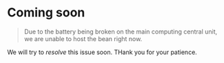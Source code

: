 # Coming soon
> Due to the battery being broken on the main computing central unit, we are unable to host the bean right now.

We will try to *resolve* this issue soon.
THank you for your patience.